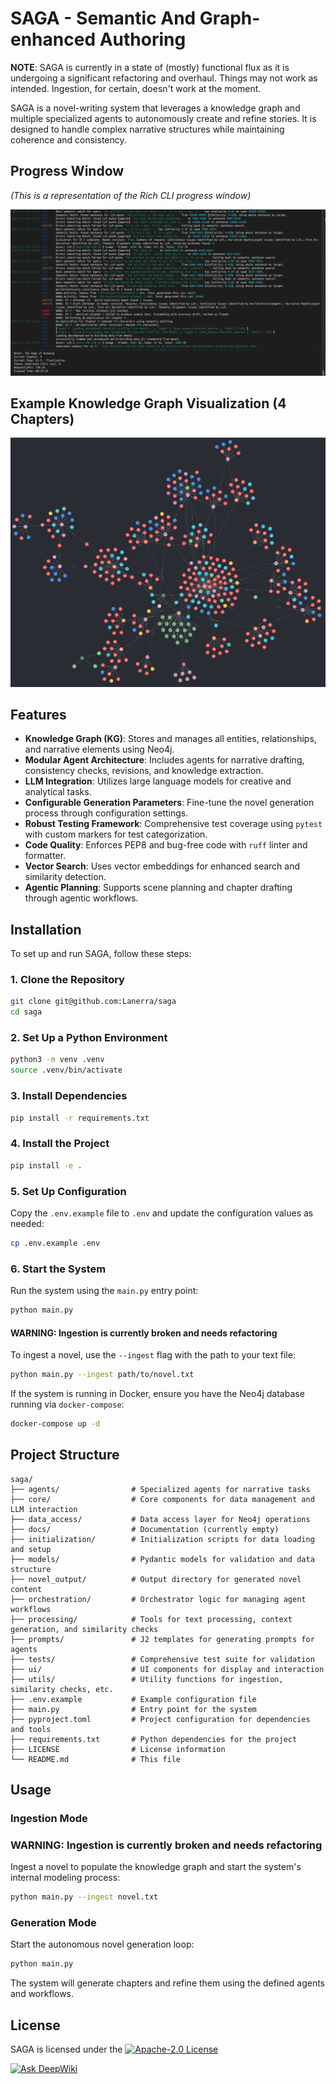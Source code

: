 # SAGA - Semantic And Graph-enhanced Authoring

**NOTE**: SAGA is currently in a state of (mostly) functional flux as it is undergoing a significant refactoring and overhaul. Things may not work as intended. Ingestion, for certain, doesn't work at the moment.

SAGA is a novel-writing system that leverages a knowledge graph and multiple specialized agents to autonomously create and refine stories. It is designed to handle complex narrative structures while maintaining coherence and consistency.


## Progress Window
*(This is a representation of the Rich CLI progress window)*

![SAGA Progress Window](https://github.com/Lanerra/saga/blob/master/SAGA.png)


## Example Knowledge Graph Visualization (4 Chapters)

![SAGA KG Visualization](https://github.com/Lanerra/saga/blob/master/SAGA-KG-Ch4.png)


## Features

- **Knowledge Graph (KG)**: Stores and manages all entities, relationships, and narrative elements using Neo4j.
- **Modular Agent Architecture**: Includes agents for narrative drafting, consistency checks, revisions, and knowledge extraction.
- **LLM Integration**: Utilizes large language models for creative and analytical tasks.
- **Configurable Generation Parameters**: Fine-tune the novel generation process through configuration settings.
- **Robust Testing Framework**: Comprehensive test coverage using `pytest` with custom markers for test categorization.
- **Code Quality**: Enforces PEP8 and bug-free code with `ruff` linter and formatter.
- **Vector Search**: Uses vector embeddings for enhanced search and similarity detection.
- **Agentic Planning**: Supports scene planning and chapter drafting through agentic workflows.

## Installation

To set up and run SAGA, follow these steps:

### 1. Clone the Repository

```bash
git clone git@github.com:Lanerra/saga
cd saga
```

### 2. Set Up a Python Environment

```bash
python3 -m venv .venv
source .venv/bin/activate
```

### 3. Install Dependencies

```bash
pip install -r requirements.txt
```

### 4. Install the Project

```bash
pip install -e .
```

### 5. Set Up Configuration

Copy the `.env.example` file to `.env` and update the configuration values as needed:

```bash
cp .env.example .env
```

### 6. Start the System

Run the system using the `main.py` entry point:

```bash
python main.py
```
#### WARNING: Ingestion is currently broken and needs refactoring
To ingest a novel, use the `--ingest` flag with the path to your text file:

```bash
python main.py --ingest path/to/novel.txt
```

If the system is running in Docker, ensure you have the Neo4j database running via `docker-compose`:

```bash
docker-compose up -d
```

## Project Structure

```
saga/
├── agents/                # Specialized agents for narrative tasks
├── core/                  # Core components for data management and LLM interaction
├── data_access/           # Data access layer for Neo4j operations
├── docs/                  # Documentation (currently empty)
├── initialization/        # Initialization scripts for data loading and setup
├── models/                # Pydantic models for validation and data structure
├── novel_output/          # Output directory for generated novel content
├── orchestration/         # Orchestrator logic for managing agent workflows
├── processing/            # Tools for text processing, context generation, and similarity checks
├── prompts/               # J2 templates for generating prompts for agents
├── tests/                 # Comprehensive test suite for validation
├── ui/                    # UI components for display and interaction
├── utils/                 # Utility functions for ingestion, similarity checks, etc.
├── .env.example           # Example configuration file
├── main.py                # Entry point for the system
├── pyproject.toml         # Project configuration for dependencies and tools
├── requirements.txt       # Python dependencies for the project
├── LICENSE                # License information
└── README.md              # This file
```

## Usage

### Ingestion Mode
### WARNING: Ingestion is currently broken and needs refactoring

Ingest a novel to populate the knowledge graph and start the system's internal modeling process:

```bash
python main.py --ingest novel.txt
```

### Generation Mode

Start the autonomous novel generation loop:

```bash
python main.py
```

The system will generate chapters and refine them using the defined agents and workflows.

## License

SAGA is licensed under the [![Apache-2.0 License](https://img.shields.io/badge/License-Apache_2.0-blue.svg)](https://opensource.org/licenses/Apache-2.0)

[![Ask DeepWiki](https://deepwiki.com/badge.svg)](https://deepwiki.com/Lanerra/saga)
